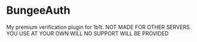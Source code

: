# BungeeAuth
My premium verification plugin for 1b1t. NOT MADE FOR OTHER SERVERS. YOU USE AT YOUR OWN WILL NO SUPPORT WILL BE PROVIDED
